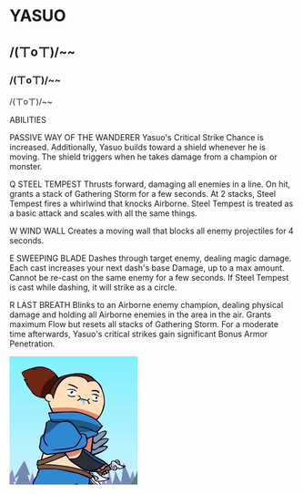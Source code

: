 # YASUO
## /(ㄒoㄒ)/~~
### /(ㄒoㄒ)/~~
/(ㄒoㄒ)/~~


ABILITIES

PASSIVE
WAY OF THE WANDERER
Yasuo's Critical Strike Chance is increased. Additionally, Yasuo builds toward a shield whenever he is moving. The shield triggers when he takes damage from a champion or monster.

Q
STEEL TEMPEST
Thrusts forward, damaging all enemies in a line. On hit, grants a stack of Gathering Storm for a few seconds. At 2 stacks, Steel Tempest fires a whirlwind that knocks Airborne. Steel Tempest is treated as a basic attack and scales with all the same things.

W
WIND WALL
Creates a moving wall that blocks all enemy projectiles for 4 seconds.

E
SWEEPING BLADE
Dashes through target enemy, dealing magic damage. Each cast increases your next dash's base Damage, up to a max amount. Cannot be re-cast on the same enemy for a few seconds. If Steel Tempest is cast while dashing, it will strike as a circle.

R
LAST BREATH
Blinks to an Airborne enemy champion, dealing physical damage and holding all Airborne enemies in the area in the air. Grants maximum Flow but resets all stacks of Gathering Storm. For a moderate time afterwards, Yasuo's critical strikes gain significant Bonus Armor Penetration.



![alt text](images.jpg)

